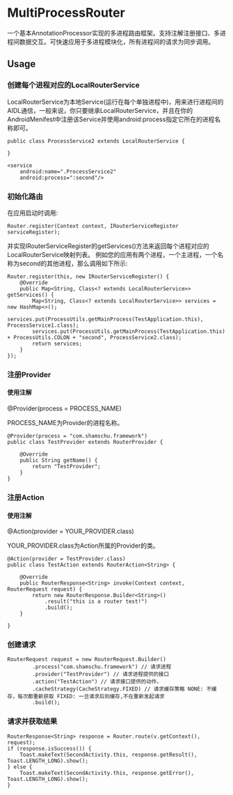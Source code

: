 # MultiProcessRouter
一个基本AnnotationProcessor实现的多进程路由框架。支持注解注册接口、多进程间数据交互。可快速应用于多进程模块化，所有进程间的请求为同步调用。

## Usage

### 创建每个进程对应的LocalRouterService

LocalRouterService为本地Service(运行在每个单独进程中)，用来进行进程间的AIDL通信，一般来说，你只要继承LocalRouterService，并且在你的AndroidMenifest中注册该Service并使用android:process指定它所在的进程名称即可。

```
public class ProcessService2 extends LocalRouterService {

}

<service
    android:name=".ProcessService2"
    android:process=":second"/>
```

### 初始化路由
在应用启动时调用:

```
Router.register(Context context, IRouterServiceRegister serviceRegister);
```
并实现IRouterServiceRegister的getServices()方法来返回每个进程对应的LocalRouterService映射列表。
例如您的应用有两个进程，一个主进程，一个名称为second的其他进程，那么调用如下所示:

```
Router.register(this, new IRouterServiceRegister() {
    @Override
    public Map<String, Class<? extends LocalRouterService>> getServices() {
        Map<String, Class<? extends LocalRouterService>> services = new HashMap<>();
        services.put(ProcessUtils.getMainProcess(TestApplication.this), ProcessService1.class);
        services.put(ProcessUtils.getMainProcess(TestApplication.this) + ProcessUtils.COLON + "second", ProcessService2.class);
        return services;
    }
});
```

	
### 注册Provider

#### 使用注解

@Provider(process = PROCESS_NAME)

PROCESS_NAME为Provider的进程名称。

```
@Provider(process = "com.shamschu.framework")
public class TestProvider extends RouterProvider {

    @Override
    public String getName() {
        return "TestProvider";
    }
}
```
### 注册Action
#### 使用注解
@Action(provider = YOUR_PROVIDER.class)

YOUR_PROVIDER.class为Action所属的Provider的类。

```
@Action(provider = TestProvider.class)
public class TestAction extends RouterAction<String> {

    @Override
    public RouterResponse<String> invoke(Context context, RouterRequest request) {
        return new RouterResponse.Builder<String>()
            .result("this is a router test!")
            .build();
    }

}
```

### 创建请求

```
RouterRequest request = new RouterRequest.Builder()
        .process("com.shamschu.framework") // 请求进程
        .provider("TestProvider") // 请求进程提供的接口
        .action("TestAction") // 请求接口提供的动作，
        .cacheStrategy(CacheStrategy.FIXED) // 请求缓存策略 NONE: 不缓存，每次都重新获取 FIXED: 一旦请求后则缓存,不在重新发起请求
        .build();
```

### 请求并获取结果
```
RouterResponse<String> response = Router.route(v.getContext(), request);
if (response.isSuccess()) {
    Toast.makeText(SecondActivity.this, response.getResult(), Toast.LENGTH_LONG).show();
} else {
    Toast.makeText(SecondActivity.this, response.getError(), Toast.LENGTH_LONG).show();
}
```
